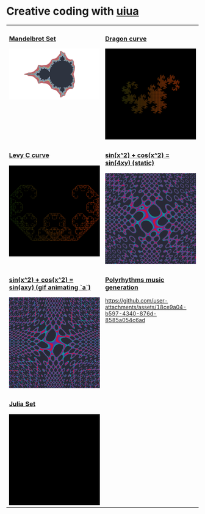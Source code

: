 # Creative coding with [uiua](https://www.uiua.org/)

<table>
  <tr>
    <td width="50%" valign="top">
      <h3><a href="1-mandelbrot/main.ua">Mandelbrot Set</a></h3>
      <img src="1-mandelbrot/output-1080.png" />
    </td>
    <td width="50%" valign="top">
      <h3><a href="2-dragon/main.ua">Dragon curve</a></h3>
      <img src="2-dragon/output-12.png" />
    </td>
  </tr>

  <tr>
    <td width="50%" valign="top">
      <h3><a href="3-levy-c-curve/main.ua">Levy C curve</a></h3>
      <img src="3-levy-c-curve/output-10.png" />
    </td>
    <td width="50%" valign="top">
      <h3><a href="4-im-a-sinner/main.ua">sin(x^2) + cos(x^2) = sin(4xy) (static)</a></h3>
      <img src="4-im-a-sinner/output-1000.png" />
    </td>
  </tr>

  <tr>
    <td width="50%" valign="top">
      <h3><a href="4-im-a-sinner/main.ua">sin(x^2) + cos(x^2) = sin(axy) (gif animating `a`)</a></h3>
      <img src="4-im-a-sinner/output-400.gif?raw=true" />
    </td>
    <td width="50%" valign="top">
      <h3>
        <a href="5-polyrhythms/main.ua">Polyrhythms music generation</a>
      </h3>

https://github.com/user-attachments/assets/18ce9a04-b597-4340-876d-8585a054c6ad

&nbsp;
    </td>
  </tr>

  <tr>
    <td width="50%" valign="top">
      <h3><a href="6-julia/main.ua">Julia Set</a></h3>
      <img src="6-julia/output-600.gif?raw=true" />
    </td>
    <td width="50%" valign="top">
    </td>
  </tr>
</table>

